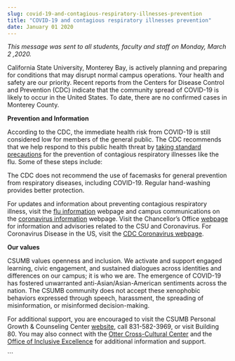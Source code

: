 ```yaml
---
slug: covid-19-and-contagious-respiratory-illnesses-prevention
title: "COVID-19 and contagious respiratory illnesses prevention"
date: January 01 2020
---
```


 
<p>
  <i
    >This message was sent to all students, faculty and staff on Monday, March 2
    ,2020.</i
  >
</p>
<p>
  California State University, Monterey Bay, is actively planning and preparing
  for conditions that may disrupt normal campus operations. Your health and
  safety are our priority. Recent reports from the Centers for Disease Control
  and Prevention (CDC) indicate that the community spread of COVID-19 is likely
  to occur in the United States. To date, there are no confirmed cases in
  Monterey County.
</p>
<p><b>Prevention and Information</b></p>
<p>
  According to the CDC, the immediate health risk from COVID-19 is still
  considered low for members of the general public. The CDC recommends that we
  help respond to this public health threat by
  <a
    data-cke-saved-href="https://csumb.edu/health/flu-information"
    href="https://csumb.edu/health/flu-information"
    target="_blank"
    >taking standard precautions</a
  >
  for the prevention of contagious respiratory illnesses like the flu. Some of
  these steps include:
</p>
<p>
  The CDC does not recommend the use of facemasks for general prevention from
  respiratory diseases, including COVID-19. Regular hand-washing provides better
  protection.
</p>
<p>
  For updates and information about preventing contagious respiratory illness,
  visit the
  <a target="_blank" href="https://csumb.edu/health/flu-information"
    >flu information</a
  >
  webpage and campus communications on the
  <a target="_blank" href="https://csumb.edu/health/coronavirus-information"
    >coronavirus information</a
  >
  webpage. Visit the Chancellor’s Office
  <a target="_blank" href="https://www2.calstate.edu/coronavirus">webpage</a>
  for information and advisories related to the CSU and Coronavirus. For
  Coronavirus Disease in the US, visit the
  <a target="_blank" href="https://www.cdc.gov/coronavirus/2019-ncov/index.html"
    >CDC Coronavirus webpage</a
  >.
</p>
<p><b>Our values</b></p>
<p>
  CSUMB values openness and inclusion. We activate and support engaged learning,
  civic engagement, and sustained dialogues across identities and differences on
  our campus; it is who we are. The emergence of COVID-19 has fostered
  unwarranted anti-Asian/Asian-American sentiments across the nation. The CSUMB
  community does not accept these xenophobic behaviors expressed through speech,
  harassment, the spreading of misinformation, or misinformed decision-making.
</p>
<p>
  For additional support, you are encouraged to visit the CSUMB Personal Growth
  &amp; Counseling Center
  <a
    data-cke-saved-href="https://csumb.edu/pgcc/coping-racism-discrimination"
    href="https://csumb.edu/pgcc/coping-racism-discrimination"
    target="_blank"
    >website</a
  >, call 831-582-3969, or visit Building 80. You may also connect with the
  <a
    data-cke-saved-href="https://csumb.edu/oc3"
    href="https://csumb.edu/oc3"
    target="_blank"
    >Otter Cross-Cultural Center</a
  >
  and the
  <a
    data-cke-saved-href="https://csumb.edu/diversity"
    href="https://csumb.edu/diversity"
    target="_blank"
    >Office of Inclusive Excellence</a
  >
  for additional information and support.
</p>
```
